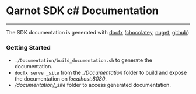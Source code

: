 # Qarnot SDK c# Documentation
---

The SDK documentation is generated with [docfx](https://dotnet.github.io/docfx/) ([chocolatey](https://chocolatey.org/packages/docfx), [nuget](https://www.nuget.org/packages/docfx), [github](https://github.com/dotnet/docfx/releases))


### Getting Started
- `./Documentation/build_documentation.sh` to generate the documentation.
- `docfx serve _site` from the *./Documentation* folder to build and expose the documentation on *localhost:8080*.
- */documentation/_site* folder to access generated documentation.